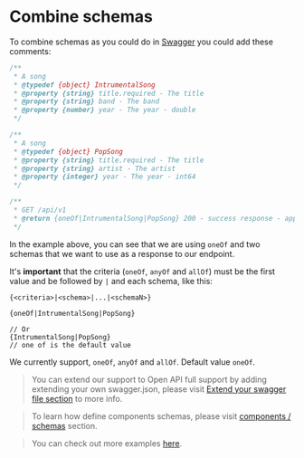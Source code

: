 # Combine schemas
To combine schemas as you could do in [Swagger](https://swagger.io/docs/specification/data-models/oneof-anyof-allof-not/) you could add these comments:

```javascript
/**
 * A song
 * @typedef {object} IntrumentalSong
 * @property {string} title.required - The title
 * @property {string} band - The band
 * @property {number} year - The year - double
 */

/**
 * A song
 * @typedef {object} PopSong
 * @property {string} title.required - The title
 * @property {string} artist - The artist
 * @property {integer} year - The year - int64
 */

/**
 * GET /api/v1
 * @return {oneOf|IntrumentalSong|PopSong} 200 - success response - application/json
 */
```
In the example above, you can see that we are using `oneOf` and two schemas that we want to use as a response to our endpoint.

It's **important** that the criteria (`oneOf`, `anyOf` and `allOf`) must be the first value and be followed by `|` and each schema, like this:
```
{<criteria>|<schema>|...|<schemaN>}

{oneOf|IntrumentalSong|PopSong}

// Or
{IntrumentalSong|PopSong}
// one of is the default value
```

We currently support, `oneOf`, `anyOf` and `allOf`. Default value `oneOf`.

> You can extend our support to Open API full support by adding extending your own swagger.json, please visit [Extend your swagger file section](merge.md) to more info.

> To learn how define components schemas, please visit [components / schemas](components.md) section.

> You can check out more examples [here](https://github.com/BRIKEV/express-jsdoc-swagger/blob/master/examples/combineSchemas/index.js).

